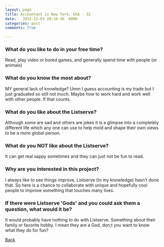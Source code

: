 ```yaml
---
layout: page
title: Accountant in New York, USA - 32
date:   2015-12-03 20:16:36 -0800
categories: post
comments: True

---
```


### What do you like to do in your free time?
<p>Read, play video or bored games, and generally spend time with people (or  animals)</p>

### What do you know the most about?
<p>MY general lack of knowledge? Umm I guess accounting is my trade but I just graduated so still not much. Maybe how to work hard and work well with other people. If that counts.</p>

### What do you like about the Listserve?
<p>Although some are sad and others are jokes it is a glimpse into a completely different life which any one can use to help mold and shape their own views to be a more global person.</p>

### What do you NOT like about the Listserve?
<p>It can get real sappy sometimes and they can just not be fun to read.</p>

### Why are you interested in this project?
<p>I always like to see things improve, Listserve (to my knowledge) hasn't done that. So here is a chance to collaborate with unique and hopefully cool people to improve something that touches many lives. </p>

### If there were Listserve 'Gods' and you could ask them a question, what would it be?
<p>It would probably have nothing to do with Listserve. Something about their family or favorite hobby. I mean they are a God, don;t you want to know what they do for fun?</p>

[Back][1]

[1]: /home/responders/all